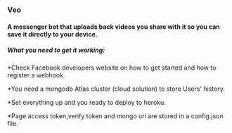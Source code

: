 ### Veo 
#### A messenger bot that uploads back videos you share with it so you can save it directly to your device.
##### What you need to get it working:
*Check Facebook developers website on how to get started and how to register a webhook.

*You need a mongodb Atlas cluster (cloud solution) to store Users' history.

*Set everything up and you ready to deploy to heroku.

*Page access token,verify token and mongo uri are stored in a config.json file.